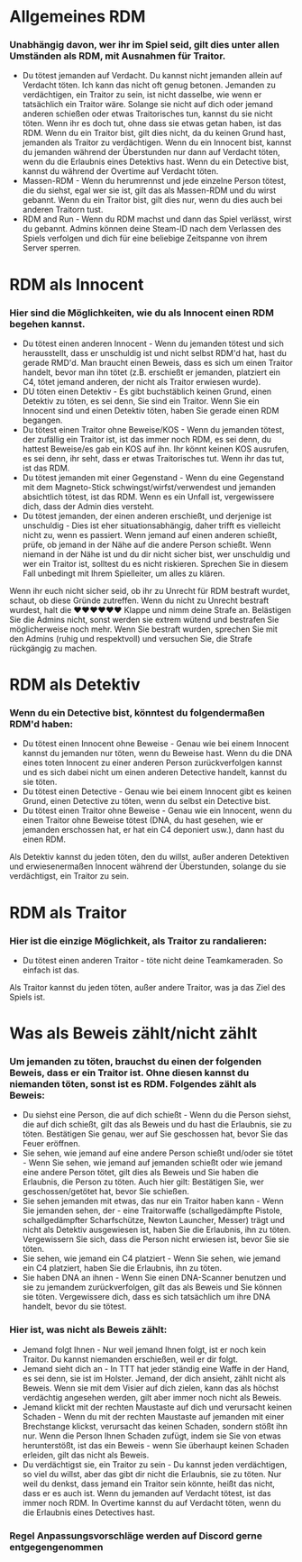 # Allgemeines RDM

### Unabhängig davon, wer ihr im Spiel seid, gilt dies unter allen Umständen als RDM, mit Ausnahmen für Traitor.
- Du tötest jemanden auf Verdacht. Du kannst nicht jemanden allein auf Verdacht töten. Ich kann das nicht oft genug betonen. Jemanden zu verdächtigen, ein Traitor zu sein, ist nicht dasselbe, wie wenn er tatsächlich ein Traitor wäre. Solange sie nicht auf dich oder jemand anderen schießen oder etwas Traitorisches tun, kannst du sie nicht töten. Wenn ihr es doch tut, ohne dass sie etwas getan haben, ist das RDM. Wenn du ein Traitor bist, gilt dies nicht, da du keinen Grund hast, jemanden als Traitor zu verdächtigen. Wenn du ein Innocent bist, kannst du jemanden während der Überstunden nur dann auf Verdacht töten, wenn du die Erlaubnis eines Detektivs hast. Wenn du ein Detective bist, kannst du während der Overtime auf Verdacht töten.
- Massen-RDM - Wenn du herumrennst und jede einzelne Person tötest, die du siehst, egal wer sie ist, gilt das als Massen-RDM und du wirst gebannt. Wenn du ein Traitor bist, gilt dies nur, wenn du dies auch bei anderen Traitorn tust.
- RDM and Run - Wenn du RDM machst und dann das Spiel verlässt, wirst du gebannt. Admins können deine Steam-ID nach dem Verlassen des Spiels verfolgen und dich für eine beliebige Zeitspanne von ihrem Server sperren.

# RDM als Innocent
### Hier sind die Möglichkeiten, wie du als Innocent einen RDM begehen kannst.
- Du tötest einen anderen Innocent - Wenn du jemanden tötest und sich herausstellt, dass er unschuldig ist und nicht selbst RDM'd hat, hast du gerade RMD'd. Man braucht einen Beweis, dass es sich um einen Traitor handelt, bevor man ihn tötet (z.B. erschießt er jemanden, platziert ein C4, tötet jemand anderen, der nicht als Traitor erwiesen wurde).
- DU töten einen Detektiv - Es gibt buchstäblich keinen Grund, einen Detektiv zu töten, es sei denn, Sie sind ein Traitor. Wenn Sie ein Innocent sind und einen Detektiv töten, haben Sie gerade einen RDM begangen.
- Du tötest einen Traitor ohne Beweise/KOS - Wenn du jemanden tötest, der zufällig ein Traitor ist, ist das immer noch RDM, es sei denn, du hattest Beweise/es gab ein KOS auf ihn. Ihr könnt keinen KOS ausrufen, es sei denn, ihr seht, dass er etwas Traitorisches tut. Wenn ihr das tut, ist das RDM.
- Du tötest jemanden mit einer Gegenstand - Wenn du eine Gegenstand mit dem Magneto-Stick schwingst/wirfst/verwendest und jemanden absichtlich tötest, ist das RDM. Wenn es ein Unfall ist, vergewissere dich, dass der Admin dies versteht.
- Du tötest jemanden, der einen anderen erschießt, und derjenige ist unschuldig - Dies ist eher situationsabhängig, daher trifft es vielleicht nicht zu, wenn es passiert. Wenn jemand auf einen anderen schießt, prüfe, ob jemand in der Nähe auf die andere Person schießt. Wenn niemand in der Nähe ist und du dir nicht sicher bist, wer unschuldig und wer ein Traitor ist, solltest du es nicht riskieren. Sprechen Sie in diesem Fall unbedingt mit Ihrem Spielleiter, um alles zu klären.

Wenn ihr euch nicht sicher seid, ob ihr zu Unrecht für RDM bestraft wurdet, schaut, ob diese Gründe zutreffen. Wenn du nicht zu Unrecht bestraft wurdest, halt die  ♥♥♥♥♥♥ Klappe und nimm deine Strafe an. Belästigen Sie die Admins nicht, sonst werden sie extrem wütend und bestrafen Sie möglicherweise noch mehr. Wenn Sie bestraft wurden, sprechen Sie mit den Admins (ruhig und respektvoll) und versuchen Sie, die Strafe rückgängig zu machen.

# RDM als Detektiv
### Wenn du ein Detective bist, könntest du folgendermaßen RDM'd haben:
- Du tötest einen Innocent ohne Beweise - Genau wie bei einem Innocent kannst du jemanden nur töten, wenn du Beweise hast. Wenn du die DNA eines toten Innocent zu einer anderen Person zurückverfolgen kannst und es sich dabei nicht um einen anderen Detective handelt, kannst du sie töten.
- Du tötest einen Detective - Genau wie bei einem Innocent gibt es keinen Grund, einen Detective zu töten, wenn du selbst ein Detective bist.
- Du tötest einen Traitor ohne Beweise - Genau wie ein Innocent, wenn du einen Traitor ohne Beweise tötest (DNA, du hast gesehen, wie er jemanden erschossen hat, er hat ein C4 deponiert usw.), dann hast du einen RDM.

Als Detektiv kannst du jeden töten, den du willst, außer anderen Detektiven und erwiesenermaßen Innocent während der Überstunden, solange du sie verdächtigst, ein Traitor zu sein.

# RDM als Traitor
### Hier ist die einzige Möglichkeit, als Traitor zu randalieren:
- Du tötest einen anderen Traitor - töte nicht deine Teamkameraden. So einfach ist das.

Als Traitor kannst du jeden töten, außer andere Traitor, was ja das Ziel des Spiels ist.

# Was als Beweis zählt/nicht zählt
### Um jemanden zu töten, __brauchst__ du einen der folgenden Beweis, dass er ein Traitor ist. Ohne diesen kannst du niemanden töten, sonst ist es RDM. Folgendes zählt als Beweis:
- Du siehst eine Person, die auf dich schießt - Wenn du die Person siehst, die auf dich schießt, gilt das als Beweis und du hast die Erlaubnis, sie zu töten. Bestätigen Sie genau, wer auf Sie geschossen hat, bevor Sie das Feuer eröffnen.
- Sie sehen, wie jemand auf eine andere Person schießt und/oder sie tötet - Wenn Sie sehen, wie jemand auf jemanden schießt oder wie jemand eine andere Person tötet, gilt dies als Beweis und Sie haben die Erlaubnis, die Person zu töten. Auch hier gilt: Bestätigen Sie, wer geschossen/getötet hat, bevor Sie schießen.
- Sie sehen jemanden mit etwas, das nur ein Traitor haben kann - Wenn Sie jemanden sehen, der - eine Traitorwaffe (schallgedämpfte Pistole, schallgedämpfter Scharfschütze, Newton Launcher, Messer) trägt und nicht als Detektiv ausgewiesen ist, haben Sie die Erlaubnis, ihn zu töten. Vergewissern Sie sich, dass die Person nicht erwiesen ist, bevor Sie sie töten.
- Sie sehen, wie jemand ein C4 platziert - Wenn Sie sehen, wie jemand ein C4 platziert, haben Sie die Erlaubnis, ihn zu töten.
- Sie haben DNA an ihnen - Wenn Sie einen DNA-Scanner benutzen und sie zu jemandem zurückverfolgen, gilt das als Beweis und Sie können sie töten. Vergewissere dich, dass es sich tatsächlich um ihre DNA handelt, bevor du sie tötest.
### Hier ist, was nicht als Beweis zählt:
- Jemand folgt Ihnen - Nur weil jemand Ihnen folgt, ist er noch kein Traitor. Du kannst niemanden erschießen, weil er dir folgt.
- Jemand sieht dich an - In TTT hat jeder ständig eine Waffe in der Hand, es sei denn, sie ist im Holster. Jemand, der dich ansieht, zählt nicht als Beweis. Wenn sie mit dem Visier auf dich zielen, kann das als höchst verdächtig angesehen werden, gilt aber immer noch nicht als Beweis.
- Jemand klickt mit der rechten Maustaste auf dich und verursacht keinen Schaden - Wenn du mit der rechten Maustaste auf jemanden mit einer Brechstange klickst, verursacht das keinen Schaden, sondern stößt ihn nur. Wenn die Person Ihnen Schaden zufügt, indem sie Sie von etwas herunterstößt, ist das ein Beweis - wenn Sie überhaupt keinen Schaden erleiden, gilt das nicht als Beweis.
- Du verdächtigst sie, ein Traitor zu sein - Du kannst jeden verdächtigen, so viel du willst, aber das gibt dir nicht die Erlaubnis, sie zu töten. Nur weil du denkst, dass jemand ein Traitor sein könnte, heißt das nicht, dass er es auch ist. Wenn du jemanden auf Verdacht tötest, ist das immer noch RDM. In Overtime kannst du auf Verdacht töten, wenn du die Erlaubnis eines Detectives hast.

### Regel Anpassungsvorschläge werden auf Discord gerne entgegengenommen

